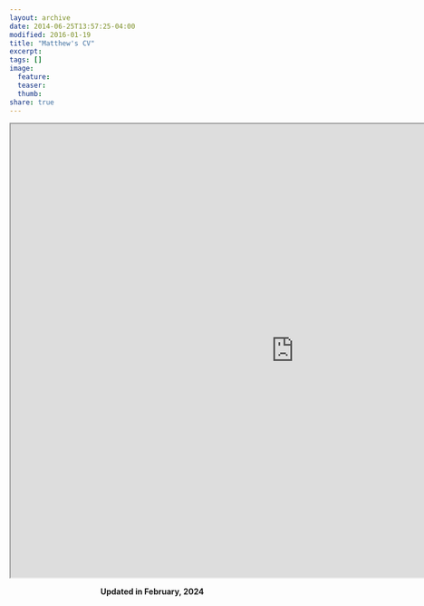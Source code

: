 ```yaml
---
layout: archive
date: 2014-06-25T13:57:25-04:00
modified: 2016-01-19
title: "Matthew's CV"
excerpt:
tags: []
image:
  feature:
  teaser:
  thumb:
share: true
---
```



<iframe src="https://drive.google.com/file/d/1Eskq7wfhCVMogtwm3txBaeI2WnvHZcPE/preview" width="1000" height="800"></iframe>

<p align="center">
  <b>Updated in February, 2024</b><br>
  <b>  </b><br>
</p>
